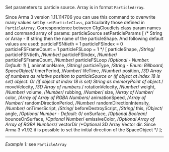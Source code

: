 Set parameters to particle source. Array is in format `ParticleArray`. <br>

Since Arma 3 version 1.11.114706 you can use this command to overwrite many values set by `setParticleClass`, particularity those defined in `ParticleArray`. Correspondence between CfgCloudlets class param names and command array of params:
<sqf>particleSource setParticleParams
[
	/* String or Array - If string then the name of the particleShape. And following default values are used:
		particleFSNtieth = 1
		particleFSIndex = 0
		particleFSFrameCount = 1
		particleFSLoop = 1
	*/
	[
		particleShape, /*String*/
		particleFSNtieth, /*Number*/
		particleFSIndex, /*Number*/
		particleFSFrameCount, /*Number*/
		particleFSLoop /*Optional - Number. Default: 1*/
	],
	animationName, /*String*/
	particleType, /*String - Enum: Billboard, SpaceObject*/
	timerPeriod, /*Number*/
	lifeTime, /*Number*/
	position, /*3D Array of numbers as relative position to particleSource or (if object at index 18 is set) object. 
			Or (if object at index 18 is set) String as memoryPoint of object.*/
	moveVelocity, /*3D Array of numbers.*/
	rotationVelocity, /*Number*/
	weight, /*Number*/
	volume, /*Number*/
	rubbing, /*Number*/
	size, /*Array of Number*/
	color, /*Array of Array of RGBA Numbers*/
	animationSpeed, /*Array of Number*/
	randomDirectionPeriod, /*Number*/
	randomDirectionIntensity, /*Number*/
	onTimerScript, /*String*/
	beforeDestroyScript, /*String*/
	this, /*Object*/
	angle, /*Optional Number - Default: 0*/
	onSurface, /*Optional Boolean*/
	bounceOnSurface, /*Optional Number*/
	emissiveColor, /*Optional Array of Array of RGBA Numbers*/
	vectorDir /*Optional 3D Array Vector dir. Since Arma 3 v1.92 it is possible to set the initial direction of the SpaceObject */
];</sqf>


---
*Example 1:*
see `ParticleArray`